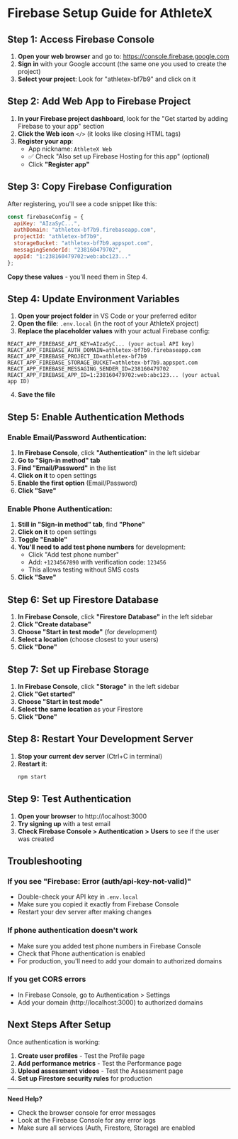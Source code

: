 # Firebase Setup Guide for AthleteX

## Step 1: Access Firebase Console

1. **Open your web browser** and go to: https://console.firebase.google.com
2. **Sign in** with your Google account (the same one you used to create the project)
3. **Select your project**: Look for "athletex-bf7b9" and click on it

## Step 2: Add Web App to Firebase Project

1. **In your Firebase project dashboard**, look for the "Get started by adding Firebase to your app" section
2. **Click the Web icon** `</>` (it looks like closing HTML tags)
3. **Register your app**:
   - App nickname: `AthleteX Web`
   - ✅ Check "Also set up Firebase Hosting for this app" (optional)
   - Click **"Register app"**

## Step 3: Copy Firebase Configuration

After registering, you'll see a code snippet like this:

```javascript
const firebaseConfig = {
  apiKey: "AIzaSyC...",
  authDomain: "athletex-bf7b9.firebaseapp.com",
  projectId: "athletex-bf7b9",
  storageBucket: "athletex-bf7b9.appspot.com",
  messagingSenderId: "238160479702",
  appId: "1:238160479702:web:abc123..."
};
```

**Copy these values** - you'll need them in Step 4.

## Step 4: Update Environment Variables

1. **Open your project folder** in VS Code or your preferred editor
2. **Open the file**: `.env.local` (in the root of your AthleteX project)
3. **Replace the placeholder values** with your actual Firebase config:

```env
REACT_APP_FIREBASE_API_KEY=AIzaSyC... (your actual API key)
REACT_APP_FIREBASE_AUTH_DOMAIN=athletex-bf7b9.firebaseapp.com
REACT_APP_FIREBASE_PROJECT_ID=athletex-bf7b9
REACT_APP_FIREBASE_STORAGE_BUCKET=athletex-bf7b9.appspot.com
REACT_APP_FIREBASE_MESSAGING_SENDER_ID=238160479702
REACT_APP_FIREBASE_APP_ID=1:238160479702:web:abc123... (your actual app ID)
```

4. **Save the file**

## Step 5: Enable Authentication Methods

### Enable Email/Password Authentication:
1. **In Firebase Console**, click **"Authentication"** in the left sidebar
2. **Go to "Sign-in method" tab**
3. **Find "Email/Password"** in the list
4. **Click on it** to open settings
5. **Enable the first option** (Email/Password)
6. **Click "Save"**

### Enable Phone Authentication:
1. **Still in "Sign-in method" tab**, find **"Phone"**
2. **Click on it** to open settings
3. **Toggle "Enable"**
4. **You'll need to add test phone numbers** for development:
   - Click "Add test phone number"
   - Add: `+1234567890` with verification code: `123456`
   - This allows testing without SMS costs
5. **Click "Save"**

## Step 6: Set up Firestore Database

1. **In Firebase Console**, click **"Firestore Database"** in the left sidebar
2. **Click "Create database"**
3. **Choose "Start in test mode"** (for development)
4. **Select a location** (choose closest to your users)
5. **Click "Done"**

## Step 7: Set up Firebase Storage

1. **In Firebase Console**, click **"Storage"** in the left sidebar
2. **Click "Get started"**
3. **Choose "Start in test mode"**
4. **Select the same location** as your Firestore
5. **Click "Done"**

## Step 8: Restart Your Development Server

1. **Stop your current dev server** (Ctrl+C in terminal)
2. **Restart it**:
   ```bash
   npm start
   ```

## Step 9: Test Authentication

1. **Open your browser** to http://localhost:3000
2. **Try signing up** with a test email
3. **Check Firebase Console > Authentication > Users** to see if the user was created

## Troubleshooting

### If you see "Firebase: Error (auth/api-key-not-valid)"
- Double-check your API key in `.env.local`
- Make sure you copied it exactly from Firebase Console
- Restart your dev server after making changes

### If phone authentication doesn't work
- Make sure you added test phone numbers in Firebase Console
- Check that Phone authentication is enabled
- For production, you'll need to add your domain to authorized domains

### If you get CORS errors
- In Firebase Console, go to Authentication > Settings
- Add your domain (http://localhost:3000) to authorized domains

## Next Steps After Setup

Once authentication is working:
1. **Create user profiles** - Test the Profile page
2. **Add performance metrics** - Test the Performance page
3. **Upload assessment videos** - Test the Assessment page
4. **Set up Firestore security rules** for production

---

**Need Help?** 
- Check the browser console for error messages
- Look at the Firebase Console for any error logs
- Make sure all services (Auth, Firestore, Storage) are enabled
